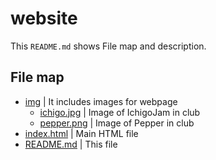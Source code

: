 # website

This `README.md` shows File map and description.

## File map

- [img](img) | It includes images for webpage
  - [ichigo.jpg](img/ichigo.jpg) | Image of IchigoJam in club
  - [pepper.png](img/pepper.png) | Image of Pepper in club
- [index.html](index.html) | Main HTML file
- [README.md](README.md) | This file
